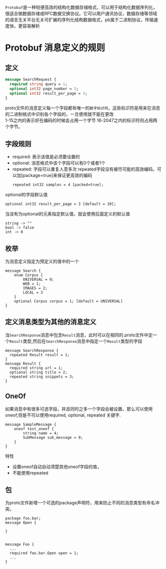 `Protobuf`是一种轻便高效的结构化数据存储格式，可以用于结构化数据序列化，很适合做数据存储或RPC数据交换协议。它可以用户通讯协议，数据存储等领域的语言无关平台无关可扩展的序列化结构数据格式，pb属于二进制协议，传输速度快，更容易解析
 
# Protobuf 消息定义的规则

## 定义
```proto
message SearchRequest {
  required string query = 1;
  optional int32 page_number = 2;
  optional int32 result_per_page = 3;
}
```

proto文件的消息定义每一个字段都有唯一的`数字标识符`。这些标识符是用来在消息的二进制格式中识别各个字段的，一旦使用就不能在更改  
1-15之内的表示好在编码的时候会占用一个字节 16-2047之内的标识符则占用两个字节。


## 字段规则  

- required: 表示该值是必须要设置的
- optional: 消息格式中该个字段可以有0个或者1个
- repeated: 字段可以重复人意多次
  repeated字段没有被尽可能的高效编码。可以加[package=true]来保证更高效的编码
  ```·
  repeated int32 samples = 4 [packed=true];
  ```

optional的字段默认值
```
optional int32 result_per_page = 3 [default = 10];
```
当没有为optional的元素指定默认值，就会使用后面定义的默认值  
```
string -> ""  
bool -> false  
int -> 0 
``` 

## 枚举
为消息定义指定为预定义的值中的一个

```
message Search {
    enum Corpus {
        UNIVERSAL = 0;
        WEB = 1;
        IMAGES = 2;
        LOCAL = 3
    }
    optional Corpus corpus = 1; [default = UNIVERSAL]
}
```

## 定义消息类型为其他的消息定义

当`SearchResponse`消息中包含`Result`消息，此时可以在相同的.proto文件中定一个`Result`类型,然后在`SearchResponse`消息中指定一个`Result`类型的字段
```
message SearchResponse {
  repeated Result result = 1;
}
message Result {
  required string url = 1;
  optional string title = 2;
  repeated string snippets = 3;
}
```

## OneOf

如果消息中有很多可选字段，并且同时之多一个字段会被设置，那么可以使用oneof,但是不可以使用required, optional, repeated 关键字.

```
message SampleMessage {
    oneof test_oneof {
        string name = 4;
        SubMessage sub_message = 9;
    }
}
```
特性 
- 设置oneof自动自动清楚其他oneof字段的值，
- 不能使用repeated

## 包
为proto文件新增一个可选的package声明符，用来防止不同的消息类型有命名冲突。

```
package foo.bar;
message Open { 

}


message Foo {
  ...
  required foo.bar.Open open = 1;
  ...
}
```